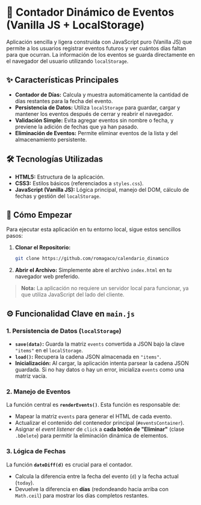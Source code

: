 # 📅 Contador Dinámico de Eventos (Vanilla JS + LocalStorage)

Aplicación sencilla y ligera construida con JavaScript puro (Vanilla JS) que permite a los usuarios registrar eventos futuros y ver cuántos días faltan para que ocurran. La información de los eventos se guarda directamente en el navegador del usuario utilizando `localStorage`.



## ✨ Características Principales

* **Contador de Días:** Calcula y muestra automáticamente la cantidad de días restantes para la fecha del evento.
* **Persistencia de Datos:** Utiliza `localStorage` para guardar, cargar y mantener los eventos después de cerrar y reabrir el navegador.
* **Validación Simple:** Evita agregar eventos sin nombre o fecha, y previene la adición de fechas que ya han pasado.
* **Eliminación de Eventos:** Permite eliminar eventos de la lista y del almacenamiento persistente.

## 🛠️ Tecnologías Utilizadas

* **HTML5:** Estructura de la aplicación.
* **CSS3:** Estilos básicos (referenciados a `styles.css`).
* **JavaScript (Vanilla JS):** Lógica principal, manejo del DOM, cálculo de fechas y gestión del `localStorage`.

## 🚀 Cómo Empezar

Para ejecutar esta aplicación en tu entorno local, sigue estos sencillos pasos:

1.  **Clonar el Repositorio:**
    ```bash
    git clone https://github.com/romagaco/calendario_dinamico
    ```
2.  **Abrir el Archivo:** Simplemente abre el archivo `index.html` en tu navegador web preferido.

> **Nota:** La aplicación no requiere un servidor local para funcionar, ya que utiliza JavaScript del lado del cliente.

## ⚙️ Funcionalidad Clave en `main.js`

### 1. Persistencia de Datos (`localStorage`)

* **`save(data)`:** Guarda la matriz `events` convertida a JSON bajo la clave `"items"` en el `localStorage`.
* **`load()`:** Recupera la cadena JSON almacenada en `"items"`.
* **Inicialización:** Al cargar, la aplicación intenta parsear la cadena JSON guardada. Si no hay datos o hay un error, inicializa `events` como una matriz vacía.

### 2. Manejo de Eventos

La función central es **`renderEvents()`**. Esta función es responsable de:
* Mapear la matriz `events` para generar el HTML de cada evento.
* Actualizar el contenido del contenedor principal (`#eventsContainer`).
* Asignar el *event listener* de `click` a **cada botón de "Eliminar"** (clase `.bDelete`) para permitir la eliminación dinámica de elementos.

### 3. Lógica de Fechas

La función **`dateDiff(d)`** es crucial para el contador.

* Calcula la diferencia entre la fecha del evento (`d`) y la fecha actual (`today`).
* Devuelve la diferencia en **días** (redondeando hacia arriba con `Math.ceil`) para mostrar los días completos restantes.
